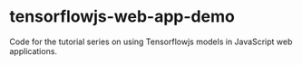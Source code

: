 # tensorflowjs-web-app-demo
Code for the tutorial series on using Tensorflowjs models in JavaScript web applications.
